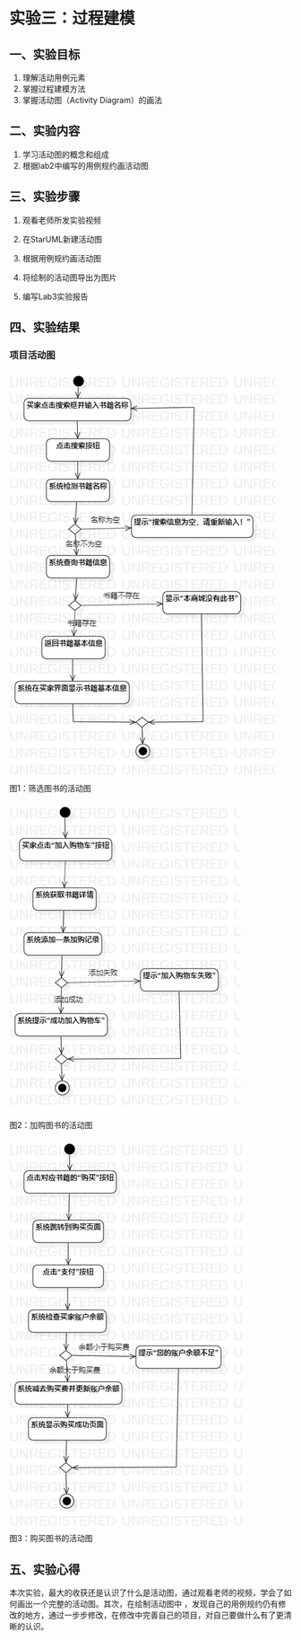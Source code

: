 # 实验三：过程建模

## 一、实验目标

1. 理解活动用例元素
2. 掌握过程建模方法
3. 掌握活动图（Activity Diagram）的画法

## 二、实验内容

1. 学习活动图的概念和组成
2. 根据lab2中编写的用例规约画活动图

## 三、实验步骤

1. 观看老师所发实验视频

2. 在StarUML新建活动图

3. 根据用例规约画活动图

4. 将绘制的活动图导出为图片

5. 编写Lab3实验报告

## 四、实验结果

### 项目活动图

![筛选图书的活动图](./ActivityDiagram1.jpg)  
图1：筛选图书的活动图

![加购图书的活动图](./ActivityDiagram2.jpg)  
图2：加购图书的活动图

![购买图书的活动图](./ActivityDiagram3.jpg)  
图3：购买图书的活动图
## 五、实验心得

  本次实验，最大的收获还是认识了什么是活动图，通过观看老师的视频，学会了如何画出一个完整的活动图。其次，在绘制活动图中
  ，发现自己的用例规约仍有修改的地方，通过一步步修改，在修改中完善自己的项目，对自己要做什么有了更清晰的认识。